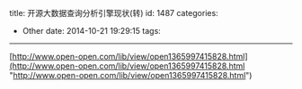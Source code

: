 title: 开源大数据查询分析引擎现状(转)
id: 1487
categories:
  - Other
date: 2014-10-21 19:29:15
tags:
---

[http://www.open-open.com/lib/view/open1365997415828.html](http://www.open-open.com/lib/view/open1365997415828.html "http://www.open-open.com/lib/view/open1365997415828.html")
